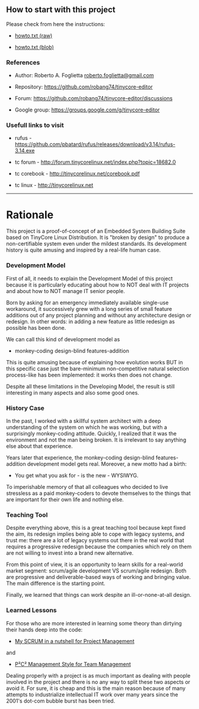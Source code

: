 ## How to start with this project

Please check from here the instructions:

* [howto.txt (raw)](https://raw.githubusercontent.com/robang74/tinycore-editor/main/howto.txt)

* [howto.txt (blob)](https://github.com/robang74/tinycore-editor/blob/main/howto.txt)

### References

 * Author: Roberto A. Foglietta <roberto.foglietta@gmail.com>

 * Repository: https://github.com/robang74/tinycore-editor

 * Forum: https://github.com/robang74/tinycore-editor/discussions

 * Google group: https://groups.google.com/g/tinycore-editor

### Usefull links to visit

 - rufus - https://github.com/pbatard/rufus/releases/download/v3.14/rufus-3.14.exe

 - tc forum - http://forum.tinycorelinux.net/index.php?topic=18682.0

 - tc corebook - http://tinycorelinux.net/corebook.pdf

 - tc linux - http://tinycorelinux.net

----

# Rationale

This project is a proof-of-concept of an Embedded System Building Suite based on
TinyCore Linux Distribution. It is "broken by design" to produce a 
non-certifiable system even under the mildest standards. Its development history
is quite amusing and inspired by a real-life human case.

### Development Model

First of all, it needs to explain the Development Model of this project because
it is particularly educating about how to NOT deal with IT projects and about
how to NOT manage IT senior people.

Born by asking for an emergency immediately available single-use workaround, it
successively grew with a long series of small feature additions out of any
project planning and without any architecture design or redesign. In other
words: in adding a new feature as little redesign as possible has been done.

We can call this kind of development model as

 * monkey-coding design-blind features-addition

This is quite amusing because of explaining how evolution works BUT in this
specific case just the bare-minimum non-competitive natural selection
process-like has been implemented: it works then does not change.

Despite all these limitations in the Developing Model, the result is still
interesting in many aspects and also some good ones.

### History Case

In the past, I worked with a skillful system architect with a deep understanding
of the system on which he was working, but with a surprisingly monkey-coding
attitude. Quickly, I realized that it was the environment and not the man being
broken. It is irrelevant to say anything else about that experience.

Years later that experience, the monkey-coding design-blind features-addition
development model gets real. Moreover, a new motto had a birth:

 * You get what you ask for - is the new - WYSIWYG.
 
To imperishable memory of that all colleagues who decided to live stressless as
a paid monkey-coders to devote themselves to the things that are important for
their own life and nothing else.

### Teaching Tool

Despite everything above, this is a great teaching tool because kept fixed the
aim, its redesign implies being able to cope with legacy systems, and trust me:
there are a lot of legacy systems out there in the real world that requires a
progressive redesign because the companies which rely on them are not willing to
invest into a brand new alternative.

From this point of view, it is an opportunity to learn skills for a real-world
market segment: scrum/agile development VS scrum/agile redesign. Both are
progressive and deliverable-based ways of working and bringing value. The main
difference is the starting point.

Finally, we learned that things can work despite an ill-or-none-at-all design.

### Learned Lessons

For those who are more interested in learning some theory than dirtying their
hands deep into the code:

* [My SCRUM in a nutshell for Project Management](https://github.com/robang74/P2C2-Management-Style/raw/main/my-scrum-in-a-nutshell.pdf)

and

* [P²C² Management Style for Team Management](https://github.com/robang74/P2C2-Management-Style/raw/main/p2c2-management-style.pdf)

Dealing properly with a project is as much important as dealing with people
involved in the project and there is no any way to split these two aspects or
avoid it. For sure, it is cheap and this is the main reason because of many
attempts to industrialize intellectual IT work over many years since the 2001's
dot-com bubble burst has been tried.
